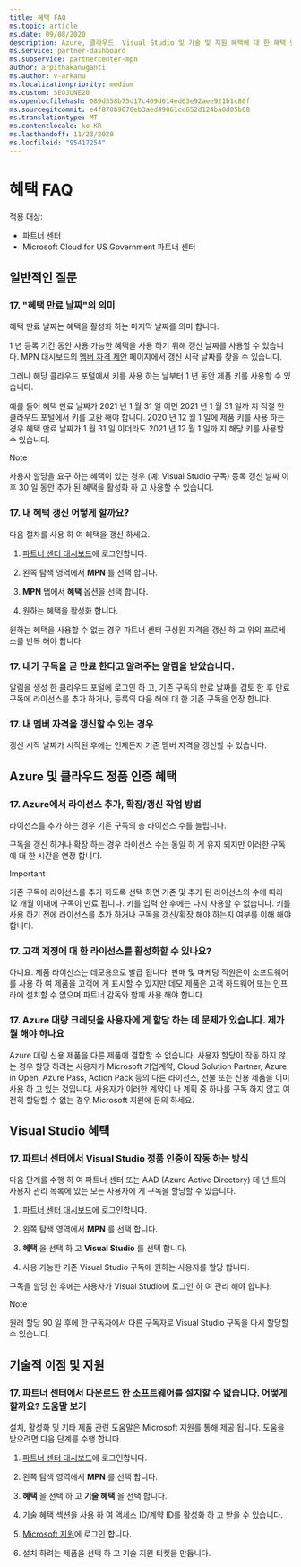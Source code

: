 ```yaml
---
title: 혜택 FAQ
ms.topic: article
ms.date: 09/08/2020
description: Azure, 클라우드, Visual Studio 및 기술 및 지원 혜택에 대 한 혜택 만료, 갱신 및 정품 인증에 대 한 질문에 대 한 답변
ms.service: partner-dashboard
ms.subservice: partnercenter-mpn
author: arpithakanuganti
ms.author: v-arkanu
ms.localizationpriority: medium
ms.custom: SEOJUNE20
ms.openlocfilehash: 089d358b75d17c409d614ed63e92aee921b1c80f
ms.sourcegitcommit: e4f870b9070eb3aed49061cc652d124ba0d05b68
ms.translationtype: MT
ms.contentlocale: ko-KR
ms.lasthandoff: 11/23/2020
ms.locfileid: "95417254"
---
```

# <a name="benefits-faq"></a>혜택 FAQ

적용 대상:

- 파트너 센터
- Microsoft Cloud for US Government 파트너 센터

## <a name="general-questions"></a>일반적인 질문

### <a name="q-what-does-benefit-expiry-date-mean"></a>17. "혜택 만료 날짜"의 의미

혜택 만료 날짜는 혜택을 활성화 하는 마지막 날짜를 의미 합니다.

1 년 등록 기간 동안 사용 가능한 혜택을 사용 하기 위해 갱신 날짜를 사용할 수 있습니다. MPN 대시보드의 [멤버 자격 제안](https://partner.microsoft.com/dashboard/mpn/offers) 페이지에서 갱신 시작 날짜를 찾을 수 있습니다.

그러나 해당 클라우드 포털에서 키를 사용 하는 날부터 1 년 동안 제품 키를 사용할 수 있습니다.

예를 들어 혜택 만료 날짜가 2021 년 1 월 31 일 이면 2021 년 1 월 31 일까 지 적절 한 클라우드 포털에서 키를 교환 해야 합니다. 2020 년 12 월 1 일에 제품 키를 사용 하는 경우 혜택 만료 날짜가 1 월 31 일 이더라도 2021 년 12 월 1 일까 지 해당 키를 사용할 수 있습니다.

>[!NOTE]
>사용자 할당을 요구 하는 혜택이 있는 경우 (예: Visual Studio 구독) 등록 갱신 날짜 이후 30 일 동안 추가 된 혜택을 활성화 하 고 사용할 수 있습니다.

### <a name="q-how-do-i-renew-my-benefits"></a>17. 내 혜택 갱신 어떻게 할까요?

다음 절차를 사용 하 여 혜택을 갱신 하세요.

1. [파트너 센터 대시보드](https://partner.microsoft.com/dashboard/)에 로그인합니다.

2. 왼쪽 탐색 영역에서 **MPN** 를 선택 합니다.

3. **MPN** 탭에서 **혜택** 옵션을 선택 합니다.

4. 원하는 혜택을 활성화 합니다.

원하는 혜택을 사용할 수 없는 경우 파트너 센터 구성원 자격을 갱신 하 고 위의 프로세스를 반복 해야 합니다.

### <a name="q-i-received-a-notification-informing-me-that-my-subscription-is-expiring-soon---what-should-i-do"></a>17. 내가 구독을 곧 만료 한다고 알려주는 알림을 받았습니다.

알림을 생성 한 클라우드 포털에 로그인 하 고, 기존 구독의 만료 날짜를 검토 한 후 만료 구독에 라이선스를 추가 하거나, 등록의 다음 해에 대 한 기존 구독을 연장 합니다.

### <a name="q-when-can-i-renew-my-membership"></a>17. 내 멤버 자격을 갱신할 수 있는 경우

갱신 시작 날짜가 시작된 후에는 언제든지 기존 멤버 자격을 갱신할 수 있습니다.

## <a name="azure-and-cloud-activation-benefits"></a>Azure 및 클라우드 정품 인증 혜택

### <a name="q-how-does-adding-extendingrenewing-licenses-work-on-azure"></a>17. Azure에서 라이선스 추가, 확장/갱신 작업 방법

라이선스를 추가 하는 경우 기존 구독의 총 라이선스 수를 늘립니다.

구독을 갱신 하거나 확장 하는 경우 라이선스 수는 동일 하 게 유지 되지만 이러한 구독에 대 한 시간을 연장 합니다.

>[!IMPORTANT]
>기존 구독에 라이선스를 추가 하도록 선택 하면 기존 및 추가 된 라이선스의 수에 따라 12 개월 이내에 구독이 만료 됩니다. 키를 입력 한 후에는 다시 사용할 수 없습니다. 키를 사용 하기 전에 라이선스를 추가 하거나 구독을 갱신/확장 해야 하는지 여부를 이해 해야 합니다.

### <a name="q-can-i-activate-the-license-on-my-customers-account"></a>17. 고객 계정에 대 한 라이선스를 활성화할 수 있나요?

아니요. 제품 라이선스는 데모용으로 발급 됩니다. 판매 및 마케팅 직원은이 소프트웨어를 사용 하 여 제품을 고객에 게 표시할 수 있지만 데모 제품은 고객 하드웨어 또는 인프라에 설치할 수 없으며 파트너 감독와 함께 사용 해야 합니다.

### <a name="q-im-having-trouble-assigning-users-in-azure-bulk-credit-what-should-i-do"></a>17. Azure 대량 크레딧을 사용자에 게 할당 하는 데 문제가 있습니다. 제가 뭘 해야 하나요

Azure 대량 신용 제품을 다른 제품에 결합할 수 없습니다. 사용자 할당이 작동 하지 않는 경우 할당 하려는 사용자가 Microsoft 기업계약, Cloud Solution Partner, Azure in Open, Azure Pass, Action Pack 등의 다른 라이선스, 선불 또는 신용 제품을 이미 사용 하 고 있는 것입니다. 사용자가 이러한 계약이 나 계획 중 하나를 구독 하지 않고 여전히 할당할 수 없는 경우 Microsoft 지원에 문의 하세요.

## <a name="visual-studio-benefits"></a>Visual Studio 혜택

### <a name="q-how-does-visual-studio-activation-work-in-partner-center"></a>17. 파트너 센터에서 Visual Studio 정품 인증이 작동 하는 방식

다음 단계를 수행 하 여 파트너 센터 또는 AAD (Azure Active Directory) 테 넌 트의 사용자 관리 목록에 있는 모든 사용자에 게 구독을 할당할 수 있습니다.

1. [파트너 센터 대시보드](https://partner.microsoft.com/dashboard/)에 로그인합니다.

2. 왼쪽 탐색 영역에서 **MPN** 를 선택 합니다.

3. **혜택** 을 선택 하 고 **Visual Studio** 를 선택 합니다.

4. 사용 가능한 기존 Visual Studio 구독에 원하는 사용자를 할당 합니다.

구독을 할당 한 후에는 사용자가 Visual Studio에 로그인 하 여 관리 해야 합니다.

>[!Note]
> 원래 할당 90 일 후에 한 구독자에서 다른 구독자로 Visual Studio 구독을 다시 할당할 수 있습니다.

## <a name="technical-benefits-and-support"></a>기술적 이점 및 지원

### <a name="q-i-cant-install-the-software-i-downloaded-from-partner-center-how-do-i-get-help"></a>17. 파트너 센터에서 다운로드 한 소프트웨어를 설치할 수 없습니다. 어떻게 할까요? 도움말 보기

설치, 활성화 및 기타 제품 관련 도움말은 Microsoft 지원를 통해 제공 됩니다. 도움을 받으려면 다음 단계를 수행 합니다.

1. [파트너 센터 대시보드](https://partner.microsoft.com/dashboard/)에 로그인합니다.

2. 왼쪽 탐색 영역에서 **MPN** 를 선택 합니다.

3. **혜택** 을 선택 하 고 **기술 혜택** 을 선택 합니다.

4. 기술 혜택 섹션을 사용 하 여 액세스 ID/계약 ID를 활성화 하 고 받을 수 있습니다.

5. [Microsoft 지원](https://support.microsoft.com/supportforbusiness/productselection)에 로그인 합니다.

6. 설치 하려는 제품을 선택 하 고 기술 지원 티켓을 만듭니다.
